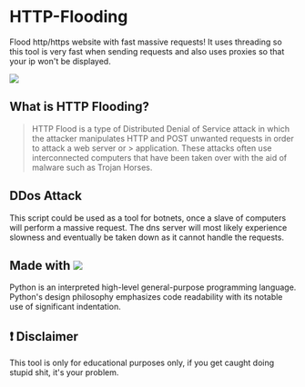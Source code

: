 # HTTP-Flooding
Flood http/https website with fast massive requests!
It uses threading so this tool is very fast when sending requests and also uses proxies so that your ip won't
be displayed.

<img src="https://blog.radware.com/wp-content/uploads/2017/05/dns-flood-attack-illustration.jpg">

## What is HTTP Flooding?
> HTTP Flood is a type of Distributed Denial of Service attack in which the attacker manipulates HTTP and POST unwanted requests in order to attack a web server or > application. These attacks often use interconnected computers that have been taken over with the aid of malware such as Trojan Horses.

## DDos Attack
This script could be used as a tool for botnets, once a slave of computers will perform a massive request. The dns server will most likely experience
slowness and eventually be taken down as it cannot handle the requests.

## Made with <img src="https://camo.githubusercontent.com/24303cd2424a9a9c092cb6f3108ae66c45d827c3bb8cac57c93c1831c058e43f/68747470733a2f2f696d672e69636f6e73382e636f6d2f636f6c6f722f34382f3030303030302f707974686f6e2e706e67">
<p>
Python is an interpreted high-level general-purpose programming language. Python's design philosophy emphasizes code readability with its notable use of significant indentation.
  </p>

## ❗ Disclaimer
This tool is only for educational purposes only, if you get caught doing stupid shit, it's your problem.
